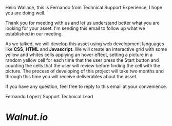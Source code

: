 Hello Wallace, this is Fernando from Technical Support Experience, I hope you are doing well.

Thank you for meeting with us and let us understand better what you are looking for your asset. I'm sending this email to follow up what we established in our meeting.

As we talked, we will develop this asset using web development languages like **CSS**, **HTML** and **Javascript**.
We will create an interactive grid with some yellow and whites cells applying an hover effect, setting a picture in a random yellow cell for each time that the user press the Start button and counting the cells that the user will review before finding the cell with the picture.
The process of developing of this project will take two months and through this time you will receive deliverables about the asset.

If you have any question, feel free to reply to this email at your convenience.

Fernando López/ Support Technical Lead

# *Walnut.io*
